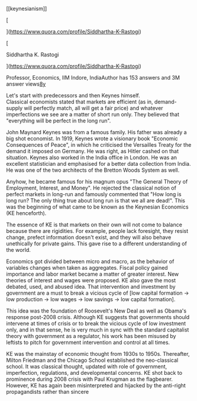 [[keynesianism]]

[

](https://www.quora.com/profile/Siddhartha-K-Rastogi)

[

Siddhartha K. Rastogi

](https://www.quora.com/profile/Siddhartha-K-Rastogi)

Professor, Economics, IIM Indore, IndiaAuthor has 153 answers and 3M answer views[8y](https://www.quora.com/What-is-keynesian-economics/answer/Siddhartha-K-Rastogi)

Let's start with predecessors and then Keynes himself.  
Classical economists stated that markets are efficient (as in, demand-supply will perfectly match, all will get a fair price) and whatever imperfections we see are a matter of short run only. They believed that "everything will be perfect in the long run".

John Maynard Keynes was from a famous family. His father was already a big shot economist. In 1919, Keynes wrote a visionary book "Economic Consequences of Peace", in which he criticised the Versailles Treaty for the demand it imposed on Germany. He was right, as Hitler cashed on that situation. Keynes also worked in the India office in London. He was an excellent statistician and emphasised for a better data collection from India. He was one of the two architects of the Bretton Woods System as well.

Anyhow, he became famous for his magnum opus "The General Theory of Employment, Interest, and Money". He rejected the classical notion of perfect markets in long-run and famously commented that "How long is long run? The only thing true about long run is that we all are dead!". This was the beginning of what came to be known as the Keynesian Economics (KE henceforth).

The essence of KE is that markets on their own will not come to balance because there are rigidities. For example, people lack foresight, they resist change, prefect information doesn't exist, and they will also behave unethically for private gains. This gave rise to a different understanding of the world.

Economics got divided between micro and macro, as the behavior of variables changes when taken as aggregates. Fiscal policy gained importance and labor market became a matter of greater interest. New theories of interest and wages were proposed. KE also gave the most debated, used, and abused idea. That intervention and investment by government are a must to break a vicious cycle of [low capital formation -> low production -> low wages -> low savings -> low capital formation].

This idea was the foundation of Roosevelt's New Deal as well as Obama's response post-2008 crisis. Although KE suggests that governments should intervene at times of crisis or to break the vicious cycle of low investment only, and in that sense, he is very much in sync with the standard capitalist theory with government as a regulator, his work has been misused by leftists to pitch for government intervention and control at all times.

KE was the mainstay of economic thought from 1930s to 1950s. Thereafter, Milton Friedman and the Chicago School established the neo-classical school. It was classical thought, updated with role of government, imperfection, regulations, and developmental concerns. KE shot back to prominence during 2008 crisis with Paul Krugman as the flagbearer. However, KE has again been misinterpreted and hijacked by the anti-right propagandists rather than sincere